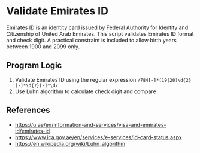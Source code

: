 # Validate Emirates ID

Emirates ID is an identity card issued by Federal Authority for Identity and Citizenship of United Arab Emirates. This script validates Emirates ID format and check digit. A practical constraint is included to allow birth years between 1900 and 2099 only.

## Program Logic

1. Validate Emirates ID using the regular expression ```/784[-]*(19|20)\d{2}[-]*\d{7}[-]*\d/```
2. Use Luhn algorithm to calculate check digit and compare

## References

- https://u.ae/en/information-and-services/visa-and-emirates-id/emirates-id
- https://www.ica.gov.ae/en/services/e-services/id-card-status.aspx
- https://en.wikipedia.org/wiki/Luhn_algorithm
